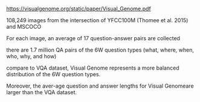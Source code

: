 https://visualgenome.org/static/paper/Visual_Genome.pdf

108,249 images from the intersection of YFCC100M (Thomee et al. 2015) and MSCOCO

For each image, an average of 17 question-answer pairs are collected

there are 1.7 million QA pairs of the 6W question types (what, where, when, who, why, and how)

compare to VQA dataset, Visual Genome represents a more balanced distribution of the 6W question types.

Moreover, the aver-age question and answer lengths for Visual Genomeare larger than the VQA dataset.
